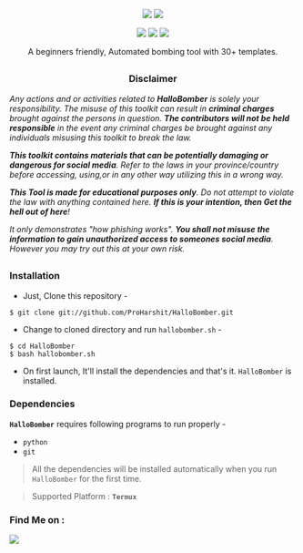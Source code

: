 <!-- HalloBomber -->

<p align="center">
  <img src="https://img.shields.io/badge/Version-1.0-green?style=for-the-badge">
  <img src="https://img.shields.io/github/license/proharshit/hallobomber?style=for-the-badge">
</p>

<p align="center">
  <img src="https://img.shields.io/badge/Author-ProHarshit-cyan?style=flat-square">
  <img src="https://img.shields.io/badge/Open%20Source-Yes-cyan?style=flat-square">
  <img src="https://img.shields.io/badge/Written%20In-Bash-cyan?style=flat-square">
</p>

<p align="center">A beginners friendly, Automated bombing tool with 30+ templates.</p>

##

<h3><p align="center">Disclaimer</p></h3>

<i>Any actions and or activities related to <b>HalloBomber</b> is solely your responsibility. The misuse of this toolkit can result in <b>criminal charges</b> brought against the persons in question. <b>The contributors will not be held responsible</b> in the event any criminal charges be brought against any individuals misusing this toolkit to break the law.

<b>This toolkit contains materials that can be potentially damaging or dangerous for social media</b>. Refer to the laws in your province/country before accessing, using,or in any other way utilizing this in a wrong way.

<b>This Tool is made for educational purposes only</b>. Do not attempt to violate the law with anything contained here. <b>If this is your intention, then Get the hell out of here</b>!

It only demonstrates "how phishing works". <b>You shall not misuse the information to gain unauthorized access to someones social media</b>. However you may try out this at your own risk.</i>

##

### Installation

- Just, Clone this repository -
```
$ git clone git://github.com/ProHarshit/HalloBomber.git
```

- Change to cloned directory and run `hallobomber.sh` -
```
$ cd HalloBomber
$ bash hallobomber.sh
```

- On first launch, It'll install the dependencies and that's it. `HalloBomber` is installed.


### Dependencies

**`HalloBomber`** requires following programs to run properly - 
- `python`
- `git`

> All the dependencies will be installed automatically when you run `HalloBomber` for the first time.

> Supported Platform : **`Termux`**


### Find Me on :
<p align="left">
  <a href="https://github.com/proharshit" target="_blank"><img src="https://img.shields.io/badge/Github-PROHARSHIT-green?style=for-the-badge&logo=github"></a>
</p>
